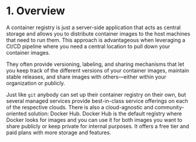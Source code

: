 # 1. Overview

A container registry is just a server-side application that acts as central storage and allows you to distribute container images to the host machines that need to run them. This approach is advantageous when leveraging a CI/CD pipeline where you need a central location to pull down your container images. 

They often provide versioning, labeling, and sharing mechanisms that let you keep track of the different versions of your container images, maintain stable releases, and share images with others—either within your organization or publicly.

Just like `git` anybody can set up their container registry on their own, but several managed services provide best-in-class service offerings on each of the respective clouds. There is also a cloud-agnostic and community-oriented solution: Docker Hub. Docker Hub is the default registry where Docker looks for images and you can use it for both images you want to share publicly or keep private for internal purposes. It offers a free tier and paid plans with more storage and features.